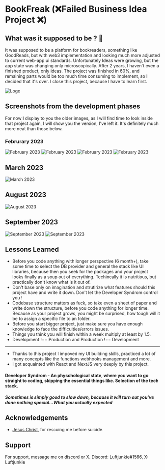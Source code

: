 
# BookFreak (❌Failed Business Idea Project ❌)




## What was it supposed to be ? 🤔

It was supposed to be a platform for bookreaders, something like GoodReads, but with web3 implementation and looking much more adjusted to current web-app ui standards. Unfortunately Ideas were growing, but the app state was changing only microscopically. After 2 years, I haven't even a finished product, only ideas. The project was finished in 60%, and remaining parts would be too much time consuming to implement, so I decided that it's over. I close this project, because I have to learn first.


![Logo](/public/Logos/final-bookfreak-logo-mark.jpg)


## Screenshots from the development phases

For now I display to you the older images, as I will find time to look inside that project again, I will show you the version, I've left it. It's definitely much more neat than those below.

### Februrary 2023
![February 2023](/assets/ProjectHistory/February2.png)
![February 2023](/assets/ProjectHistory/February2.png)
![February 2023](/assets/ProjectHistory/February4.png)
![February 2023](/assets/ProjectHistory/Februrary.png)

## March 2023
![March 2023](/assets/ProjectHistory/March.png)
##

## August 2023

![August 2023](/assets/ProjectHistory/August.png)

## 

## September 2023

![September 2023](/assets/ProjectHistory/September.png)
![September 2023](/assets/ProjectHistory/September2.png)
##




## Lessons Learned

- Before you code anything with longer perspective (6 month+), take some time to select the DB provider and general the stack like UI libraries, because then you seek for the packages and your project looks finally as a soup out of everything. Techincally it is nutritious, but practically don't know what is it out of.
- Don't base only on imagination and strutirize what features should this project have and write it down. Don't let the Developer Syndrom control you !
- Codebase structure matters as fuck, so take even a sheet of paper and write down the structure, before you code anything for longer time. Because as your project grows, you might be surprised, how tough will it be to assign a specific  file to an folder.
- Before you start bigger project, just make sure you have enough knowledge to face the difficulties/errors issues.
- Things you think you will finish within a week multiply at least by 1.5.
- Development !== Production and Production !== Development
-----------------------------------------------------------------------------------
- Thanks to this project I impoved my UI building skills, practiced a lot of many concepts like the functions webhooks management and more.
- I got acquainted with React and NextJS very deeply by this project.


#### Developer Syndrom - An physchological state, where you want to go straight to coding, skipping the essential things like. Selection of the tech stack.

##### Sometimes is simply good to slow down, because it will turn out you've done nothing special...What you actually expected

## Acknowledgements

 - [Jesus Christ](https://en.wikipedia.org/wiki/Jesus), for rescuing me before suicide.



## Support

For support, message me on discord or X. Discord: Luftjunkie#1566, X: Luftjunkie

